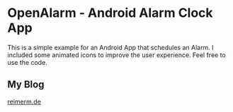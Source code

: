 # OpenAlarm - Android Alarm Clock App

This is a simple example for an Android App that schedules an Alarm. I included some animated icons to improve the user experience. Feel free to use the code.

## My Blog
[reimerm.de](https://reimerm.de/)